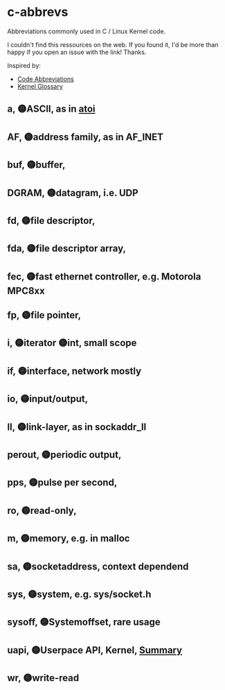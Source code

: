 # c-abbrevs
Abbreviations commonly used in C / Linux Kernel code.

I couldn't find this ressources on the web. 
If you found it, I'd be more than happy if you open an issue with the link! Thanks. 

Inspired by:

- [Code Abbreviations](https://github.com/abbrcode/abbreviations-in-code)
- [Kernel Glossary](https://kernelnewbies.org/KernelGlossary)



## a, 🟡ASCII, as in [atoi](https://stackoverflow.com/q/17128470)

## AF, 🟡address family, as in AF_INET

## buf, 🟡buffer,

## DGRAM, 🟡datagram, i.e. UDP

## fd, 🟡file descriptor,

## fda, 🟡file descriptor array,

## fec, 🟡fast ethernet controller, e.g. Motorola MPC8xx

## fp, 🟡file pointer, 

## i, 🟡iterator 🟡int, small scope

## if, 🟡interface, network mostly

## io, 🟡input/output,

## ll, 🟡link-layer, as in sockaddr_ll

## perout, 🟡periodic output,

## pps, 🟡pulse per second,

## ro, 🟡read-only,

## m, 🟡memory, e.g. in malloc

## sa, 🟡socketaddress, context dependend

## sys, 🟡system, e.g. sys/socket.h

## sysoff, 🟡Systemoffset, rare usage

## uapi, 🟡Userpace API, Kernel, [Summary](https://stackoverflow.com/questions/18858190/whats-in-include-uapi-of-kernel-source-project)

## wr, 🟡write-read
